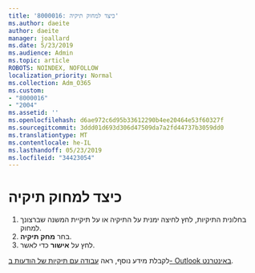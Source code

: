 ```yaml
---
title: '8000016: כיצד למחוק תיקיה'
ms.author: daeite
author: daeite
manager: joallard
ms.date: 5/23/2019
ms.audience: Admin
ms.topic: article
ROBOTS: NOINDEX, NOFOLLOW
localization_priority: Normal
ms.collection: Adm_O365
ms.custom:
- "8000016"
- "2004"
ms.assetid: ''
ms.openlocfilehash: d6ae972c6d95b33612290b4ee20464e53f60327f
ms.sourcegitcommit: 3ddd01d693d306d47509da7a2fd44737b3059dd0
ms.translationtype: MT
ms.contentlocale: he-IL
ms.lasthandoff: 05/23/2019
ms.locfileid: "34423054"
---
```

# <a name="how-to-delete-a-folder"></a>כיצד למחוק תיקיה

1. בחלונית התיקיות, לחץ לחיצה ימנית על התיקיה או על תיקיית המשנה שברצונך למחוק.
2. בחר **מחק תיקיה**.
3. לחץ על **אישור** כדי לאשר.

לקבלת מידע נוסף, ראה [עבודה עם תיקיות של הודעות ב- Outlook באינטרנט](https://support.office.com/article/ae0f10d6-54e7-4f29-acd3-78cdc3fdcb9f).

